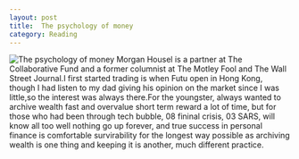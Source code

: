 ```yaml
---
layout: post
title:  The psychology of money
category: Reading
---
```


![The psychology of money](https://images.unsplash.com/photo-1592496431122-2349e0fbc666?ixlib=rb-1.2.1&auto=format&fit=crop&w=1386&q=80)
Morgan Housel is a partner at The Collaborative Fund and a former columnist at The Motley Fool and The Wall Street Journal.I first started trading is when Futu open in Hong Kong, though I had listen to my dad giving his opinion on the market since I was little,so the interest was always there.For the youngster, always wanted to archive wealth fast and overvalue short term reward a lot of time, but for those who had been through tech bubble, 08 fininal crisis, 03 SARS, will know all too well nothing go up forever, and true success in personal finance is comfortable survirability for the longest way possible as archiving wealth is one thing and keeping it is another, much different practice.
